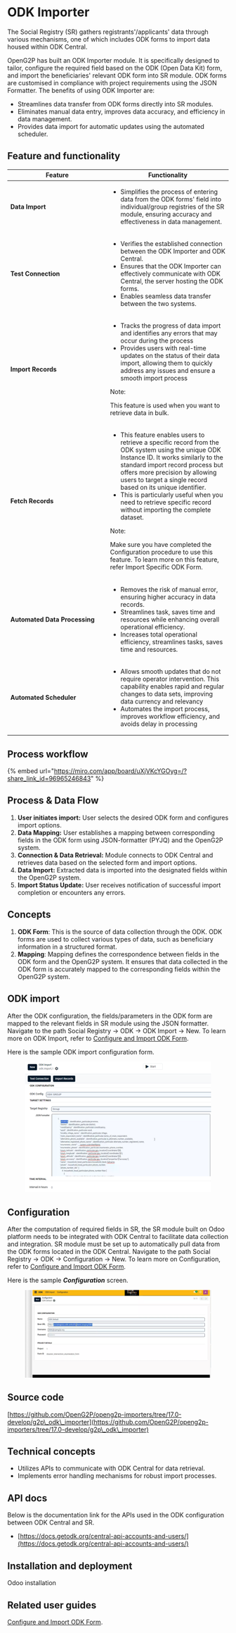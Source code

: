 # ODK Importer

The Social Registry (SR) gathers registrants'/applicants' data through various mechanisms, one of which includes ODK forms to import data housed within ODK Central.&#x20;

OpenG2P has built an ODK Importer module. It is specifically designed to tailor, configure the required field based on the ODK (Open Data Kit) form, and import the beneficiaries' relevant ODK form into SR module. ODK forms are customised in compliance with project requirements using the JSON Formatter. The benefits of using ODK Importer are:

* Streamlines data transfer from ODK forms directly into SR modules.
* Eliminates manual data entry, improves data accuracy, and efficiency in data management.
* Provides data import for automatic updates using the automated scheduler.

## Feature and functionality

<table><thead><tr><th width="213">Feature </th><th>Functionality</th></tr></thead><tbody><tr><td><strong>Data Import</strong></td><td><ul><li>Simplifies the process of entering data from the ODK forms' field into individual/group registries of the SR module, ensuring accuracy and effectiveness in data management.</li></ul></td></tr><tr><td><strong>Test Connection</strong></td><td><ul><li>Verifies the established connection between the ODK Importer and ODK Central.</li><li>Ensures that the ODK Importer can effectively communicate with ODK Central, the server hosting the ODK forms. </li><li>Enables seamless data transfer between the two systems.</li></ul></td></tr><tr><td><strong>Import Records</strong></td><td><ul><li>Tracks the progress of data import and identifies any errors that may occur during the process  </li><li>Provides users with real-time updates on the status of their data import, allowing them to quickly address any issues and ensure a smooth import process</li></ul><p>Note:</p><p>This feature is used when you want to retrieve data in bulk.</p></td></tr><tr><td><strong>Fetch Records</strong></td><td><ul><li>This feature enables users to retrieve a specific record from the ODK system using the unique ODK Instance ID. It works similarly to the standard import record process but offers more precision by allowing users to target a single record based on its unique identifier. </li><li>This is particularly useful when you need to retrieve specific record without importing the complete dataset.</li></ul><p>Note: </p><p>Make sure you have completed the Configuration procedure to use this feature. To learn more on this feature, refer Import Specific ODK Form.</p></td></tr><tr><td><strong>Automated Data Processing</strong></td><td><ul><li>Removes the risk of manual error, ensuring higher accuracy in data records.</li><li>Streamlines task, saves time and resources while enhancing overall operational efficiency.</li><li>Increases total operational efficiency, streamlines tasks, saves time and resources.</li></ul></td></tr><tr><td><strong>Automated Scheduler</strong></td><td><ul><li>Allows smooth updates that do not require operator intervention. This capability enables rapid and regular changes to data sets, improving data currency and relevancy</li><li>Automates the import process, improves workflow efficiency, and avoids delay in processing</li></ul></td></tr></tbody></table>

## Process workflow

{% embed url="https://miro.com/app/board/uXjVKcYGOyg=/?share_link_id=96965246843" %}

## **Process & Data Flow**

1. **User initiates import:** User selects the desired ODK form and configures import options.
2. **Data Mapping:** User establishes a mapping between corresponding fields in the ODK form using JSON-formatter (PYJQ) and the OpenG2P system.
3. **Connection & Data Retrieval:** Module connects to ODK Central and retrieves data based on the selected form and import options.
4. **Data Import:** Extracted data is imported into the designated fields within the OpenG2P system.
5. **Import Status Update:** User receives notification of successful import completion or encounters any errors.

## Concepts

1. **ODK Form**: This is the source of data collection through the ODK. ODK forms are used to collect various types of data, such as beneficiary information in a structured format.
2. **Mapping**: Mapping defines the correspondence between fields in the ODK form and the OpenG2P system. It ensures that data collected in the ODK form is accurately mapped to the corresponding fields within the OpenG2P system.

## ODK import

After the ODK configuration, the fields/parameters in the ODK form are mapped to the relevant fields in SR module using the JSON formatter. Navigate to the path Social Registry -> ODK -> ODK Import -> New. To learn more on ODK Import, refer to [Configure and Import ODK Form](user-guide/configure-and-import-odk-form.md).

Here is the sample ODK import configuration form.

<figure><img src="../../../../.gitbook/assets/odk-import-form (1).png" alt=""><figcaption></figcaption></figure>

## Configuration

After the computation of required fields in SR, the SR module built on Odoo platform needs to be integrated with ODK Central to facilitate data collection and integration. SR module must be set up to automatically pull data from the ODK forms located in the ODK Central. Navigate to the path Social Registry -> ODK -> Configuration -> New.  To learn more on Configuration, refer to [Configure and Import ODK Form](user-guide/configure-and-import-odk-form.md).

Here is the sample _**Configuration**_ screen.

<figure><img src="../../../../.gitbook/assets/odk-configuration.png" alt=""><figcaption></figcaption></figure>

## **Source code**

[https://github.com/OpenG2P/openg2p-importers/tree/17.0-develop/g2p\_odk\_importer](https://github.com/OpenG2P/openg2p-importers/tree/17.0-develop/g2p\_odk\_importer)

## **Technical concepts**

* Utilizes APIs to communicate with ODK Central for data retrieval.
* Implements error handling mechanisms for robust import processes.

## API docs

Below is the documentation link for the APIs used in the ODK configuration between ODK Central and SR.

* [https://docs.getodk.org/central-api-accounts-and-users/](https://docs.getodk.org/central-api-accounts-and-users/)

## Installation and deployment

Odoo installation

## Related user guides

[Configure and Import ODK Form](user-guide/configure-and-import-odk-form.md).
